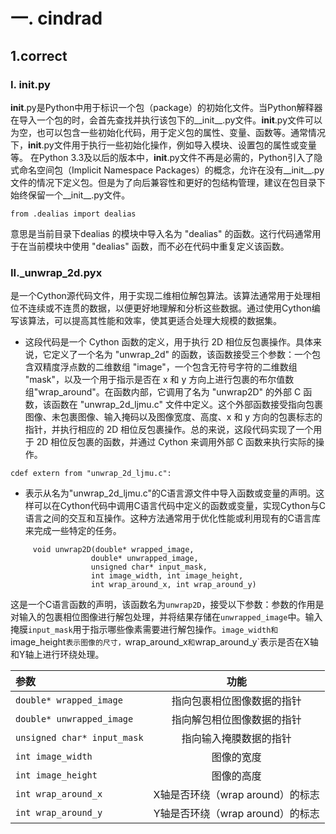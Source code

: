 # 一. **cindrad**
## 1.correct
### I. __init__.py
__init__.py是Python中用于标识一个包（package）的初始化文件。当Python解释器在导入一个包的时，会首先查找并执行该包下的__init__.py文件。__init__.py文件可以为空，也可以包含一些初始化代码，用于定义包的属性、变量、函数等。通常情况下，__init__.py文件用于执行一些初始化操作，例如导入模块、设置包的属性或变量等。
在Python 3.3及以后的版本中，__init__.py文件不再是必需的，Python引入了隐式命名空间包（Implicit Namespace Packages）的概念，允许在没有__init__.py文件的情况下定义包。但是为了向后兼容性和更好的包结构管理，建议在包目录下始终保留一个__init__.py文件。
~~~ 
from .dealias import dealias
~~~
意思是当前目录下dealias 的模块中导入名为 "dealias" 的函数。这行代码通常用于在当前模块中使用 "dealias" 函数，而不必在代码中重复定义该函数。
### II._unwrap_2d.pyx
是一个Cython源代码文件，用于实现二维相位解包算法。该算法通常用于处理相位不连续或不连贯的数据，以便更好地理解和分析这些数据。通过使用Cython编写该算法，可以提高其性能和效率，使其更适合处理大规模的数据集。
+ 这段代码是一个 Cython 函数的定义，用于执行 2D 相位反包裹操作。具体来说，它定义了一个名为 "unwrap_2d" 的函数，该函数接受三个参数：一个包含双精度浮点数的二维数组 "image"，一个包含无符号字符的二维数组 "mask"，以及一个用于指示是否在 x 和 y
方向上进行包裹的布尔值数组"wrap_around"。在函数内部，它调用了名为 "unwrap2D" 的外部 C 函数，该函数在 "unwrap_2d_ljmu.c" 文件中定义。这个外部函数接受指向包裹图像、未包裹图像、输入掩码以及图像宽度、高度、x 和 y 方向的包裹标志的指针，并执行相应的 2D 相位反包裹操作。总的来说，这段代码实现了一个用于 2D 相位反包裹的函数，并通过 Cython 来调用外部 C 函数来执行实际的操作。
~~~ 
cdef extern from "unwrap_2d_ljmu.c":
~~~
+ 表示从名为"unwrap_2d_ljmu.c"的C语言源文件中导入函数或变量的声明。这样可以在Cython代码中调用C语言代码中定义的函数或变量，实现Cython与C语言之间的交互和互操作。这种方法通常用于优化性能或利用现有的C语言库来完成一些特定的任务。
~~~ 
     void unwrap2D(double* wrapped_image,
                  double* unwrapped_image,
                  unsigned char* input_mask,
                  int image_width, int image_height,
                  int wrap_around_x, int wrap_around_y)
~~~
这是一个C语言函数的声明，该函数名为`unwrap2D`，接受以下参数：参数的作用是对输入的包裹相位图像进行解包处理，并将结果存储在`unwrapped_image`中。输入掩膜`input_mask`用于指示哪些像素需要进行解包操作。`image_width和`image_height`表示图像的尺寸，`wrap_around_x`和`wrap_around_y`表示是否在X轴和Y轴上进行环绕处理。

| 参数 |           功能           |
|:------|:----------------------:|
| `double* wrapped_image` |     指向包裹相位图像数据的指针      | 
| `double* unwrapped_image` |     指向解包相位图像数据的指针      | 
| `unsigned char* input_mask` |      指向输入掩膜数据的指针       | 
| `int image_width` |         图像的宽度          | 
| `int image_height` |         图像的高度          | 
| `int wrap_around_x` | X轴是否环绕（wrap around）的标志 | 
| `int wrap_around_y` | Y轴是否环绕（wrap around）的标志 | 




